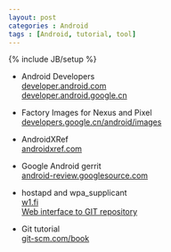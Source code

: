 ```yaml
---
layout: post
categories : Android
tags : [Android, tutorial, tool]
---
```

{% include JB/setup %}


* Android Developers  
[developer.android.com](https://developer.android.com)    
[developer.android.google.cn](https://developer.android.google.cn)    

* Factory Images for Nexus and Pixel    
[developers.google.cn/android/images](https://developers.google.cn/android/images)    

* AndroidXRef    
[androidxref.com](http://androidxref.com)    

* Google Android gerrit    
[android-review.googlesource.com](https://android-review.googlesource.com/)    

* hostapd and wpa_supplicant    
[w1.fi](http://w1.fi/)    
[Web interface to GIT repository](http://w1.fi/cgit)    

* Git tutorial    
[git-scm.com/book](https://git-scm.com/book)    

